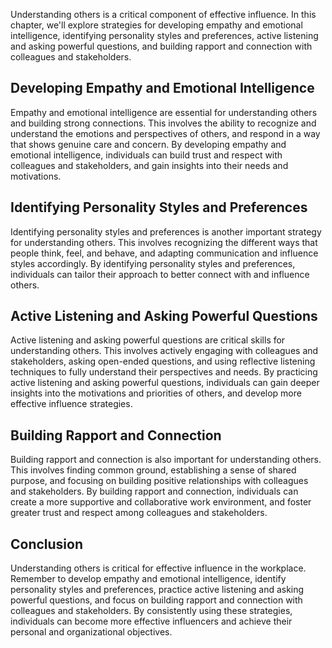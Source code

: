
Understanding others is a critical component of effective influence. In this chapter, we'll explore strategies for developing empathy and emotional intelligence, identifying personality styles and preferences, active listening and asking powerful questions, and building rapport and connection with colleagues and stakeholders.

Developing Empathy and Emotional Intelligence
---------------------------------------------

Empathy and emotional intelligence are essential for understanding others and building strong connections. This involves the ability to recognize and understand the emotions and perspectives of others, and respond in a way that shows genuine care and concern. By developing empathy and emotional intelligence, individuals can build trust and respect with colleagues and stakeholders, and gain insights into their needs and motivations.

Identifying Personality Styles and Preferences
----------------------------------------------

Identifying personality styles and preferences is another important strategy for understanding others. This involves recognizing the different ways that people think, feel, and behave, and adapting communication and influence styles accordingly. By identifying personality styles and preferences, individuals can tailor their approach to better connect with and influence others.

Active Listening and Asking Powerful Questions
----------------------------------------------

Active listening and asking powerful questions are critical skills for understanding others. This involves actively engaging with colleagues and stakeholders, asking open-ended questions, and using reflective listening techniques to fully understand their perspectives and needs. By practicing active listening and asking powerful questions, individuals can gain deeper insights into the motivations and priorities of others, and develop more effective influence strategies.

Building Rapport and Connection
-------------------------------

Building rapport and connection is also important for understanding others. This involves finding common ground, establishing a sense of shared purpose, and focusing on building positive relationships with colleagues and stakeholders. By building rapport and connection, individuals can create a more supportive and collaborative work environment, and foster greater trust and respect among colleagues and stakeholders.

Conclusion
----------

Understanding others is critical for effective influence in the workplace. Remember to develop empathy and emotional intelligence, identify personality styles and preferences, practice active listening and asking powerful questions, and focus on building rapport and connection with colleagues and stakeholders. By consistently using these strategies, individuals can become more effective influencers and achieve their personal and organizational objectives.

